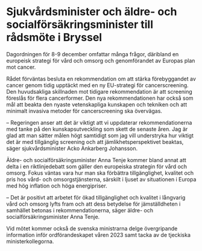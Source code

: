 # Sjukvårdsminister och äldre- och socialförsäkringsminister till rådsmöte i Bryssel

Dagordningen för 8\-9 december omfattar många frågor, däribland en europeisk strategi för vård och omsorg och genomförandet av Europas plan mot cancer.

Rådet förväntas besluta en rekommendation om att stärka förebyggandet av cancer genom tidig upptäckt med en ny EU\-strategi för cancerscreening. Den huvudsakliga skillnaden mot tidigare rekommendation är att screening föreslås för flera cancerformer. Den nya rekommendationen har också som mål att beakta den nyaste vetenskapliga kunskapen och tekniken och att minimalt invasiva metoder för cancerscreening ska övervägas.

– Regeringen anser att det är viktigt att vi uppdaterar rekommendationerna med tanke på den kunskapsutveckling som skett de senaste åren. Jag är glad att man sätter målen högt samtidigt som jag vill understryka hur viktigt det är med tillgänglig screening och att jämlikhetsperspektivet beaktas, säger sjukvårdsminister Acko Ankarberg Johansson.

Äldre\- och socialförsäkringsminister Anna Tenje kommer bland annat att delta i en riktlinjedebatt som gäller den europeiska strategin för vård och omsorg. Fokus väntas vara hur man ska förbättra tillgänglighet, kvalitet och pris hos vård\- och omsorgstjänsterna, särskilt i ljuset av situationen i Europa med hög inflation och höga energipriser.

– Det är positivt att arbetet för ökad tillgänglighet och kvalitet i långvarig vård och omsorg lyfts fram och att dess betydelse för jämställdheten i samhället betonas i rekommendationerna, säger äldre\- och socialförsäkringsminister Anna Tenje.

Vid mötet kommer också de svenska ministrarna delge övergripande information inför ordförandeskapet våren 2023 samt tacka av de tjeckiska ministerkollegorna.
